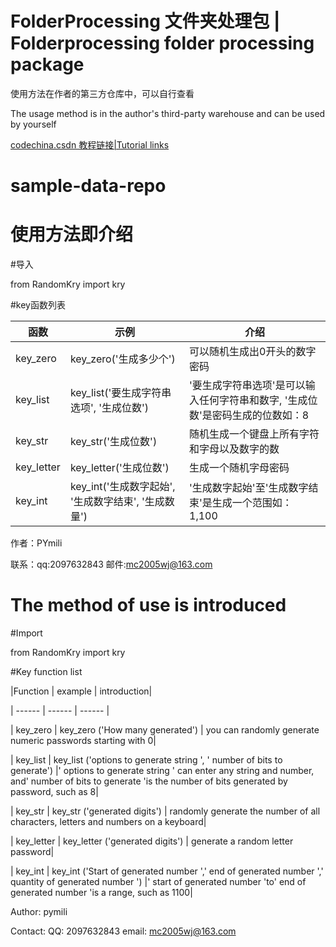 # FolderProcessing 文件夹处理包 | Folderprocessing folder processing package


使用方法在作者的第三方仓库中，可以自行查看


The usage method is in the author's third-party warehouse and can be used by yourself

[codechina.csdn 教程链接|Tutorial links](https://codechina.csdn.net/qq_53280175/randomkey)


# sample-data-repo

# 使用方法即介绍

#导入

from RandomKry import kry

#key函数列表

| 函数 | 示例 | 介绍 |
| ------ | ------ | ------ |
| key_zero | key_zero('生成多少个') | 可以随机生成出0开头的数字密码 |
| key_list | key_list('要生成字符串选项', '生成位数') | '要生成字符串选项'是可以输入任何字符串和数字, '生成位数'是密码生成的位数如：8 |
| key_str | key_str('生成位数') | 随机生成一个键盘上所有字符和字母以及数字的数 |
| key_letter | key_letter('生成位数') | 生成一个随机字母密码 |
| key_int | key_int('生成数字起始', '生成数字结束', '生成数量') | '生成数字起始'至'生成数字结束'是生成一个范围如：1,100 |

作者：PYmili

联系：qq:2097632843 邮件:mc2005wj@163.com

# The method of use is introduced

#Import

from RandomKry import kry

#Key function list

|Function | example | introduction|

| ------ | ------ | ------ |

| key_zero | key_zero ('How many generated') | you can randomly generate numeric passwords starting with 0|

| key_list | key_list ('options to generate string ', ' number of bits to generate') |' options to generate string ' can enter any string and number, and' number of bits to generate 'is the number of bits generated by password, such as 8|

| key_str | key_str ('generated digits') | randomly generate the number of all characters, letters and numbers on a keyboard|

| key_letter | key_letter ('generated digits') | generate a random letter password|

| key_int | key_int ('Start of generated number ',' end of generated number ',' quantity of generated number ') |' start of generated number 'to' end of generated number 'is a range, such as 1100|

Author: pymili

Contact: QQ: 2097632843 email: mc2005wj@163.com